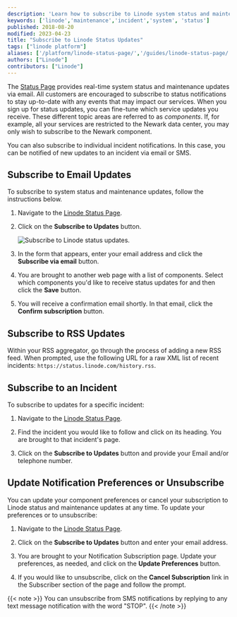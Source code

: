 ```yaml
---
description: 'Learn how to subscribe to Linode system status and maintenance updates.'
keywords: ['linode','maintenance','incident','system', 'status']
published: 2018-08-20
modified: 2023-04-23
title: "Subscribe to Linode Status Updates"
tags: ["linode platform"]
aliases: ['/platform/linode-status-page/','/guides/linode-status-page/']
authors: ["Linode"]
contributors: ["Linode"]
---
```


The [Status Page](https://status.linode.com/) provides real-time system status and maintenance updates via email. All customers are encouraged to subscribe to status notifications to stay up-to-date with any events that may impact our services. When you sign up for status updates, you can fine-tune which service updates you receive. These different topic areas are referred to as *components*. If, for example, all your services are restricted to the Newark data center, you may only wish to subscribe to the Newark component.

You can also subscribe to individual incident notifications. In this case, you can be notified of new updates to an incident via email or SMS.

## Subscribe to Email Updates

To subscribe to system status and maintenance updates, follow the instructions below.

1. Navigate to the [Linode Status Page](https://status.linode.com/).

1. Click on the **Subscribe to Updates** button.

    ![Subscribe to Linode status updates.](status-page-subscribe.png)

1. In the form that appears, enter your email address and click the **Subscribe via email** button.

1. You are brought to another web page with a list of components. Select which components you'd like to receive status updates for and then click the **Save** button.

1. You will receive a confirmation email shortly. In that email, click the **Confirm subscription** button.

## Subscribe to RSS Updates

Within your RSS aggregator, go through the process of adding a new RSS feed. When prompted, use the following URL for a raw XML list of recent incidents: `https://status.linode.com/history.rss`.

## Subscribe to an Incident

To subscribe to updates for a specific incident:

1. Navigate to the [Linode Status Page](https://status.linode.com/).

1. Find the incident you would like to follow and click on its heading. You are brought to that incident's page.

1. Click on the **Subscribe to Updates** button and provide your Email and/or telephone number.

## Update Notification Preferences or Unsubscribe

You can update your component preferences or cancel your subscription to Linode status and maintenance updates at any time. To update your preferences or to unsubscribe:

1. Navigate to the [Linode Status Page](https://status.linode.com/).

1. Click on the **Subscribe to Updates** button and enter your email address.

1. You are brought to your Notification Subscription page. Update your preferences, as needed, and click on the **Update Preferences** button.

1. If you would like to unsubscribe, click on the **Cancel Subscription** link in the Subscriber section of the page and follow the prompt.

{{< note >}}
You can unsubscribe from SMS notifications by replying to any text message notification with the word "STOP".
{{< /note >}}